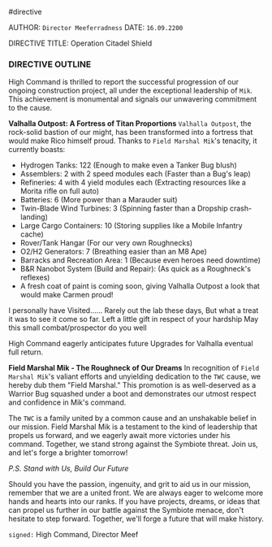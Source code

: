 #directive

AUTHOR: `Director Meeferradness`
DATE: `16.09.2200`

DIRECTIVE TITLE: Operation Citadel Shield

### DIRECTIVE OUTLINE
High Command is thrilled to report the successful progression of our ongoing construction project, all under the exceptional leadership of `Mik`. This achievement is monumental and signals our unwavering commitment to the cause.

**Valhalla Outpost: A Fortress of Titan Proportions**
`Valhalla Outpost`, the rock-solid bastion of our might, has been transformed into a fortress that would make Rico himself proud. Thanks to `Field Marshal Mik`'s tenacity, it currently boasts:
- Hydrogen Tanks: 122 (Enough to make even a Tanker Bug blush)
- Assemblers: 2 with 2 speed modules each (Faster than a Bug's leap)
- Refineries: 4 with 4 yield modules each (Extracting resources like a Morita rifle on full auto)
- Batteries: 6 (More power than a Marauder suit)
- Twin-Blade Wind Turbines: 3 (Spinning faster than a Dropship crash-landing)
- Large Cargo Containers: 10 (Storing supplies like a Mobile Infantry cache)
- Rover/Tank Hangar (For our very own Roughnecks)
- O2/H2 Generators: 7 (Breathing easier than an M8 Ape)
- Barracks and Recreation Area: 1 (Because even heroes need downtime)
- B&R Nanobot System (Build and Repair): (As quick as a Roughneck's reflexes)
- A fresh coat of paint is coming soon, giving Valhalla Outpost a look that would make Carmen proud!

I personally have Visited......
Rarely out the lab these days, But what a treat it was to see it come so far.
Left a little gift in respect of your hardship
May this small combat/prospector do you well

High Command eagerly anticipates future Upgrades for Valhalla eventual full return.

**Field Marshal Mik - The Roughneck of Our Dreams**
In recognition of `Field Marshal Mik`'s valiant efforts and unyielding dedication to the `TWC` cause, we hereby dub them "Field Marshal." This promotion is as well-deserved as a Warrior Bug squashed under a boot and demonstrates our utmost respect and confidence in Mik's command.

The `TWC` is a family united by a common cause and an unshakable belief in our mission. Field Marshal Mik is a testament to the kind of leadership that propels us forward, and we eagerly await more victories under his command.
Together, we stand strong against the Symbiote threat. Join us, and let's forge a brighter tomorrow!

*P.S. Stand with Us, Build Our Future*

Should you have the passion, ingenuity, and grit to aid us in our mission, remember that we are a united front. We are always eager to welcome more hands and hearts into our ranks. If you have projects, dreams, or ideas that can propel us further in our battle against the Symbiote menace, don't hesitate to step forward. Together, we'll forge a future that will make history.

`signed:` High Command, Director Meef